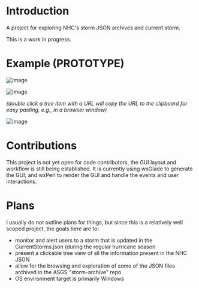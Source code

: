 # Introduction

A project for exploring NHC's storm JSON archives and current storm.

This is a work in progress.

# Example (PROTOTYPE)

![image](https://github.com/user-attachments/assets/2efa345e-ad73-4e98-b9b9-54d8478d68a4)

![image](https://github.com/user-attachments/assets/a2f159d5-ebd8-4888-8d59-1ad2008b70fd)

_(double click a tree item with a URL will copy the URL to the clipboard for easy pasting, e.g., in a browser window)_

![image](https://github.com/user-attachments/assets/0597fd67-04e0-4c1a-8460-24abc475adec)

# Contributions

This project is not yet open for code contributors, the GUI layout and
workflow is still being established. It is currently using wxGlade to
generate the GUI; and wxPerl to render the GUI and handle the events and
user interactions.

# Plans

I usually do not outline plans for things, but since this is a relatively
well scoped project, the goals here are to:

- monitor and alert users to a storm that is updated in the CurrentStorms.json (during the regular hurricane season
- present a clickable tree view of all the information present in the NHC JSON
- allow for the browsing and exploration of some of the JSON files archived in the ASGS "storm-archive" repo
- OS environment target is primarily Windows
